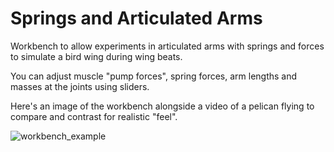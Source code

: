 # Springs and Articulated Arms

Workbench to allow experiments in articulated arms with springs and forces to simulate a bird wing during wing beats.

You can adjust muscle "pump forces", spring forces, arm lengths and masses at the joints using sliders.

Here's an image of the workbench alongside a video of a pelican flying to compare and contrast for realistic "feel". 

![workbench_example](./images/workbench_and_pelican.gif)

